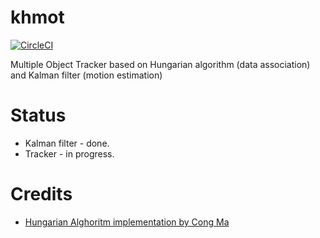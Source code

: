 # khmot

[![CircleCI](https://circleci.com/gh/r7vme/khmot.svg?style=svg&circle-token=1e8d4b00566db51b2cba5178e5281a2c1093b789)](https://circleci.com/gh/r7vme/khmot)

Multiple Object Tracker based on Hungarian algorithm (data association) and Kalman filter (motion estimation)

# Status
- Kalman filter - done.
- Tracker - in progress.

# Credits

- [Hungarian Alghoritm implementation by Cong Ma](https://github.com/mcximing/hungarian-algorithm-cpp)
